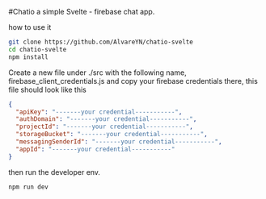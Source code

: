 #Chatio a simple Svelte - firebase chat app.

how to use it

```bash
git clone https://github.com/AlvareYN/chatio-svelte
cd chatio-svelte
npm install
```

Create a new file under ./src with the following name, firebase_client_credentials.js and copy your firebase credentials there, this file should look like this

```json
{
  "apiKey": "-------your credential-----------",
  "authDomain": "-------your credential-----------",
  "projectId": "-------your credential-----------",
  "storageBucket": "-------your credential-----------",
  "messagingSenderId": "-------your credential-----------",
  "appId": "-------your credential-----------"
}
```

then run the developer env.

```bash
npm run dev
```


